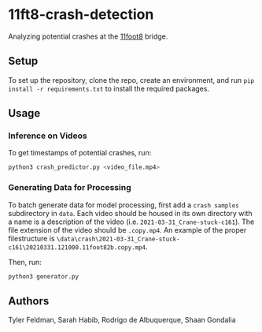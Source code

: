 # 11ft8-crash-detection

Analyzing potential crashes at the [11foot8](https://11foot8.com) bridge.

## Setup
To set up the repository, clone the repo, create an environment, and run `pip install -r requirements.txt` to install the required packages.

## Usage

### Inference on Videos
To get timestamps of potential crashes, run:

```bash
python3 crash_predictor.py <video_file.mp4>
```

### Generating Data for Processing
To batch generate data for model processing, first add a `crash samples` subdirectory in `data`. Each video should be housed in its own directory with a name is a description of the video (i.e. `2021-03-31_Crane-stuck-c161`). The file extension of the video should be `.copy.mp4`. An example of the proper filestructure is `\data\crash\2021-03-31_Crane-stuck-c161\20210331.121000.11foot82b.copy.mp4`.

Then, run:
```bash
python3 generator.py
```

## Authors
Tyler Feldman, Sarah Habib, Rodrigo de Albuquerque, Shaan Gondalia
